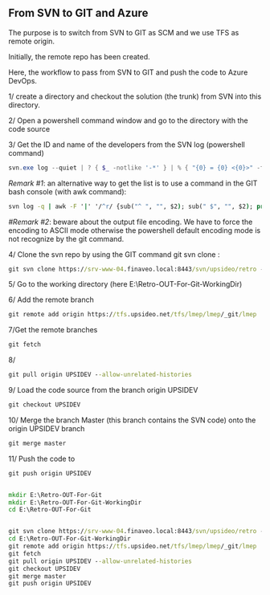 ## From SVN to GIT and Azure

The purpose is to switch from SVN to GIT as SCM and we use TFS as remote origin.  

Initially, the remote repo has been created.  

Here, the workflow to pass from SVN to GIT and push the code to Azure DevOps.   


1/ create a directory and checkout the solution (the trunk) from SVN into this directory.    

2/ Open a powershell command window and go to the directory with the code source

3/ Get the ID and name of the developers from the SVN log  (powershell command)
```powershell
svn.exe log --quiet | ? { $_ -notlike '-*' } | % { "{0} = {0} <{0}>" -f ($_ -split ' \| ')[1] } | Select-Object -Unique | Out-File -Encoding ASCII 'dev-list.txt'  
```

_Remark #1_: an alternative way to get the list is to use a command in the GIT bash console (with awk command):  
```bat
svn log -q | awk -F '|' '/^r/ {sub("^ ", "", $2); sub(" $", "", $2); print $2" = "$2" <"$2">"}' | sort -u > dev-list.txt  
```

_#Remark #2_: beware about the output file encoding. We have to force the encoding to ASCII mode otherwise the powershell default encoding mode is not recognize by the git command.  

4/ Clone the svn repo by using the GIT command git svn clone :  
```bat
git svn clone https://srv-www-04.finaveo.local:8443/svn/upsideo/retro --prefix=svn/ --no-metadata --authors-file "dev-list.txt" --stdlayout E:\Retro-OUT-For-Git-WorkingDir  
```

5/ Go to the working directory (here E:\Retro-OUT-For-Git-WorkingDir)

6/ Add the remote branch  
```bat
git remote add origin https://tfs.upsideo.net/tfs/lmep/lmep/_git/lmep  
```

7/Get the remote branches  
```bat
git fetch  
```

8/ 
```bat
git pull origin UPSIDEV --allow-unrelated-histories  
```

9/ Load the code source from the branch origin UPSIDEV  
```bat
git checkout UPSIDEV  
```

10/ Merge the branch Master (this branch contains the SVN code) onto the origin UPSIDEV branch  
```bat
git merge master  
```

11/ Push the code to  
```bat
git push origin UPSIDEV 
```





```bat

mkdir E:\Retro-OUT-For-Git
mkdir E:\Retro-OUT-For-Git-WorkingDir
cd E:\Retro-OUT-For-Git


git svn clone https://srv-www-04.finaveo.local:8443/svn/upsideo/retro --prefix=svn/ --no-metadata --authors-file "dev-list.txt" --stdlayout E:\Retro-OUT-For-Git-WorkingDir  
cd E:\Retro-OUT-For-Git-WorkingDir
git remote add origin https://tfs.upsideo.net/tfs/lmep/lmep/_git/lmep
git fetch
git pull origin UPSIDEV --allow-unrelated-histories
git checkout UPSIDEV
git merge master
git push origin UPSIDEV
```





